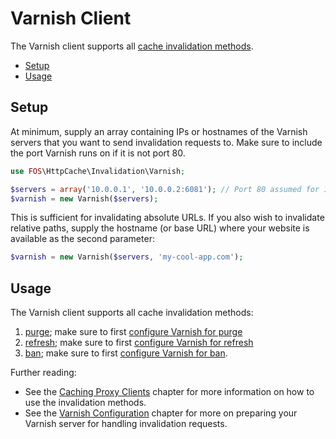 Varnish Client
==============

The Varnish client supports all [cache invalidation methods](proxy-clients.md).

* [Setup](#setup)
* [Usage](#usage)

Setup
-----

At minimum, supply an array containing IPs or hostnames of the Varnish servers
that you want to send invalidation requests to. Make sure to include the port
Varnish runs on if it is not port 80.

```php
use FOS\HttpCache\Invalidation\Varnish;

$servers = array('10.0.0.1', '10.0.0.2:6081'); // Port 80 assumed for 10.0.0.1
$varnish = new Varnish($servers);
```

This is sufficient for invalidating absolute URLs. If you also wish to
invalidate relative paths, supply the hostname (or base URL) where your website
is available as the second parameter:

```php
$varnish = new Varnish($servers, 'my-cool-app.com');
```

Usage
-----

The Varnish client supports all cache invalidation methods:

1. [purge](proxy-clients.md#purge); make sure to first [configure Varnish for purge](varnish-configuration.md#purge)
2. [refresh](proxy-clients.md#refresh); make sure to first [configure Varnish for refresh](varnish-configuration.md#refresh)
3. [ban](proxy-clients.md#ban); make sure to first [configure Varnish for ban](varnish-configuration.md#ban).

Further reading:
* See the [Caching Proxy Clients](proxy-clients.md) chapter for more information
  on how to use the invalidation methods.
* See the [Varnish Configuration](varnish-configuration.md) chapter for more on
  preparing your Varnish server for handling invalidation requests.
